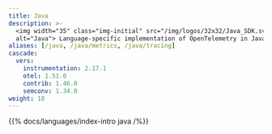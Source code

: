 ```yaml
---
title: Java
description: >-
  <img width="35" class="img-initial" src="/img/logos/32x32/Java_SDK.svg"
  alt="Java"> Language-specific implementation of OpenTelemetry in Java.
aliases: [/java, /java/metrics, /java/tracing]
cascade:
  vers:
    instrumentation: 2.17.1
    otel: 1.51.0
    contrib: 1.46.0
    semconv: 1.34.0
weight: 18
---
```


{{% docs/languages/index-intro java /%}}
